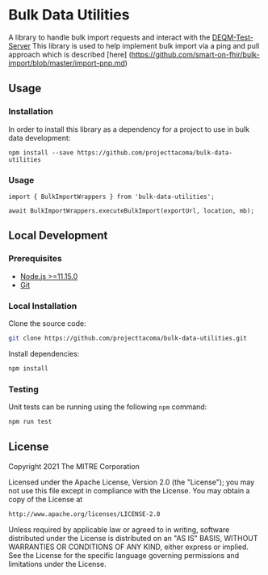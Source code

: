 # Bulk Data Utilities 

A library to handle  bulk import requests and interact with the [DEQM-Test-Server](https://github.com/projecttacoma/deqm-test-server) This library is used to help implement bulk import via a  ping and pull approach which is described [here] (https://github.com/smart-on-fhir/bulk-import/blob/master/import-pnp.md)

## Usage 
###  Installation
In order to install this library as a dependency for a project  to use in bulk data development: 

```npm install --save https://github.com/projecttacoma/bulk-data-utilities```

### Usage

```import { BulkImportWrappers } from 'bulk-data-utilities';```

```await BulkImportWrappers.executeBulkImport(exportUrl, location, mb);```

## Local Development
### Prerequisites

- [Node.js >=11.15.0](https://nodejs.org/en/)
- [Git](https://git-scm.com/)


### Local Installation

Clone the source code:

```bash
git clone https://github.com/projecttacoma/bulk-data-utilities.git
```

Install dependencies:

```bash
npm install
```

### Testing

Unit tests can be running using the following `npm` command:

```bash
npm run test
```


## License

Copyright 2021 The MITRE Corporation

Licensed under the Apache License, Version 2.0 (the "License"); you may not use this file except in compliance with the License. You may obtain a copy of the License at

```bash
http://www.apache.org/licenses/LICENSE-2.0
```

Unless required by applicable law or agreed to in writing, software distributed under the License is distributed on an "AS IS" BASIS, WITHOUT WARRANTIES OR CONDITIONS OF ANY KIND, either express or implied. See the License for the specific language governing permissions and limitations under the License.
